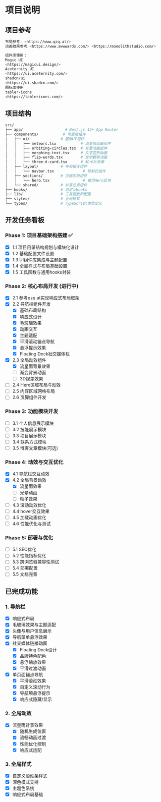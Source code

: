 # 项目说明

## 项目参考

```bash
布局参考: <https://www.qzq.at/>
动画效果参考 <https://www.awwwards.com/> <https://monolithstudio.com/>

组件库使用：
Magic UI
<https://magicui.design/>
Aceternity UI
<https://ui.aceternity.com/>
shadcn/ui
<https://ui.shadcn.com/>
图标库使用
tabler-icons
<https://tablericons.com/>

```

## 项目结构

```bash
src/
├── app/                   # Next.js 13+ App Router
├── components/           # 可重用组件
│   ├── ui/              # 基础UI组件
│   │   ├── meteors.tsx           # 流星雨动画组件
│   │   ├── orbiting-circles.tsx  # 背景动画组件
│   │   ├── morphing-text.tsx     # 文字变形动画
│   │   ├── flip-words.tsx        # 文字翻转动画
│   │   └── three-d-card.tsx      # 3D卡片效果
│   ├── layout/          # 布局相关组件
│   │   └── navbar.tsx             # 导航栏组件
│   ├── sections/        # 页面区块组件
│   │   └── hero.tsx               # 首页Hero区块
│   └── shared/          # 共享业务组件
├── hooks/               # 自定义Hooks
├── lib/                 # 工具函数和配置
├── styles/              # 全局样式
└── types/               # TypeScript类型定义
```

## 开发任务看板

### Phase 1: 项目基础架构搭建 ✅

- [x] 1.1 项目目录结构规划与模块化设计
- [x] 1.2 基础配置文件设置
- [x] 1.3 UI组件库集成与主题配置
- [x] 1.4 全局样式与布局基础设置
- [x] 1.5 工具函数与通用hooks封装

### Phase 2: 核心布局开发 (进行中)

- [x] 2.1 参考qzq.at实现响应式布局框架
- [x] 2.2 导航栏组件开发
  - [x] 基础布局结构
  - [x] 响应式设计
  - [x] 毛玻璃效果
  - [x] 动画交互
  - [x] 主题适配
  - [x] 平滑滚动锚点导航
  - [x] 悬浮提示效果
  - [x] Floating Dock社交媒体栏
- [x] 2.3 全局动效组件
  - [x] 流星雨背景效果
  - [ ] 渐变背景动画
  - [ ] 3D视差效果
- [ ] 2.4 Hero区域布局与动效
- [ ] 2.5 内容区域网格布局
- [ ] 2.6 页脚组件开发

### Phase 3: 功能模块开发

- [ ] 3.1 个人信息展示模块
- [ ] 3.2 技能展示模块
- [ ] 3.3 项目展示模块
- [ ] 3.4 联系方式模块
- [ ] 3.5 博客文章模块(可选)

### Phase 4: 动效与交互优化

- [x] 4.1 导航栏交互动效
- [x] 4.2 全局背景动效
  - [x] 流星雨效果
  - [ ] 光晕动画
  - [ ] 粒子效果
- [ ] 4.3 滚动动效优化
- [ ] 4.4 hover交互效果
- [ ] 4.5 加载动画优化
- [ ] 4.6 性能优化与测试

### Phase 5: 部署与优化

- [ ] 5.1 SEO优化
- [ ] 5.2 性能指标优化
- [ ] 5.3 跨浏览器兼容性测试
- [ ] 5.4 部署配置
- [ ] 5.5 文档完善

## 已完成功能

### 1. 导航栏

- [x] 响应式布局
- [x] 毛玻璃效果与主题适配
- [x] 头像与用户信息展示
- [x] 导航菜单悬浮效果
- [x] 社交媒体链接动画
  - [x] Floating Dock设计
  - [x] 品牌特色配色
  - [x] 悬浮缩放效果
  - [x] 平滑过渡动画
- [x] 单页面锚点导航
  - [x] 平滑滚动效果
  - [x] 自定义滚动行为
  - [x] 导航项悬浮提示
  - [x] 响应式隐藏/显示

### 2. 全局动效

- [x] 流星雨背景效果
  - [x] 随机生成位置
  - [x] 流畅动画过渡
  - [x] 性能优化控制
  - [x] 响应式适配

### 3. 全局样式

- [x] 自定义滚动条样式
- [x] 深色模式支持
- [x] 主题色系统
- [x] 响应式布局基础
